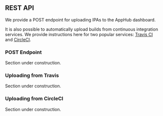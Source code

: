 
<h2>REST API</h2>

We provide a POST endpoint for uploading IPAs to the AppHub dashboard.

It is also possible to automatically upload builds from continuous integration services. We provide instructions here for two popular services: [Travis CI](https://travis-ci.org/) and [CircleCI](https://circleci.com/).

<h3 short-title='POST Endpoint'>POST Endpoint</h3>

Section under construction.

<h3 short-title='Uploading from Travis'>Uploading from Travis</h3>

Section under construction.

<h3 short-title='Uploading from CircleCI'>Uploading from CircleCI</h3>

Section under construction.